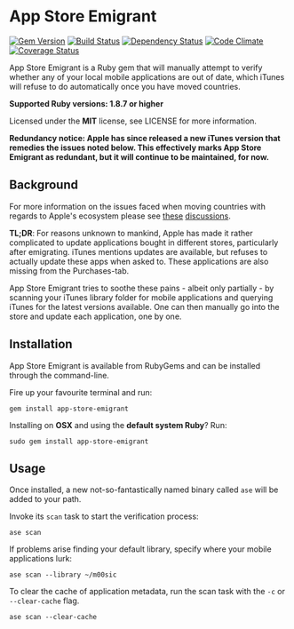 # App Store Emigrant

[![Gem Version](https://img.shields.io/gem/v/app-store-emigrant.svg?style=flat)](https://rubygems.org/gems/app-store-emigrant)
[![Build Status](https://img.shields.io/travis/timkurvers/app-store-emigrant.svg?style=flat)](https://travis-ci.org/timkurvers/app-store-emigrant)
[![Dependency Status](https://img.shields.io/gemnasium/timkurvers/app-store-emigrant.svg?style=flat)](https://gemnasium.com/timkurvers/app-store-emigrant)
[![Code Climate](https://img.shields.io/codeclimate/github/timkurvers/app-store-emigrant.svg?style=flat)](https://codeclimate.com/github/timkurvers/app-store-emigrant)
[![Coverage Status](https://img.shields.io/coveralls/timkurvers/app-store-emigrant.svg?style=flat)](https://coveralls.io/r/timkurvers/app-store-emigrant)

App Store Emigrant is a Ruby gem that will manually attempt to verify whether
any of your local mobile applications are out of date, which iTunes will refuse
to do automatically once you have moved countries.

**Supported Ruby versions: 1.8.7 or higher**

Licensed under the **MIT** license, see LICENSE for more information.

**Redundancy notice: Apple has since released a new iTunes version that remedies
the issues noted below. This effectively marks App Store Emigrant as redundant,
but it will continue to be maintained, for now.**


## Background

For more information on the issues faced when moving countries with regards to
Apple's ecosystem please see [these](https://discussions.apple.com/thread/2443094)
[discussions](https://discussions.apple.com/message/16273593).

**TL;DR**: For reasons unknown to mankind, Apple has made it rather complicated
to update applications bought in different stores, particularly after emigrating.
iTunes mentions updates are available, but refuses to actually update these apps
when asked to. These applications are also missing from the Purchases-tab.

App Store Emigrant tries to soothe these pains - albeit only partially - by
scanning your iTunes library folder for mobile applications and querying iTunes
for the latest versions available. One can then manually go into the store and
update each application, one by one.

## Installation

App Store Emigrant is available from RubyGems and can be installed through the
command-line.

Fire up your favourite terminal and run:

```shell
gem install app-store-emigrant
```

Installing on **OSX** and using the **default system Ruby**? Run:

```shell
sudo gem install app-store-emigrant
```

## Usage

Once installed, a new not-so-fantastically named binary called `ase` will be
added to your path.

Invoke its `scan` task to start the verification process:

```shel
ase scan
```

If problems arise finding your default library, specify where your mobile
applications lurk:

```shell
ase scan --library ~/m00sic
```

To clear the cache of application metadata, run the scan task with the `-c` or
`--clear-cache` flag.

```shell
ase scan --clear-cache
```

[these]: https://discussions.apple.com/thread/2443094
[discussions]: https://discussions.apple.com/message/16273593
